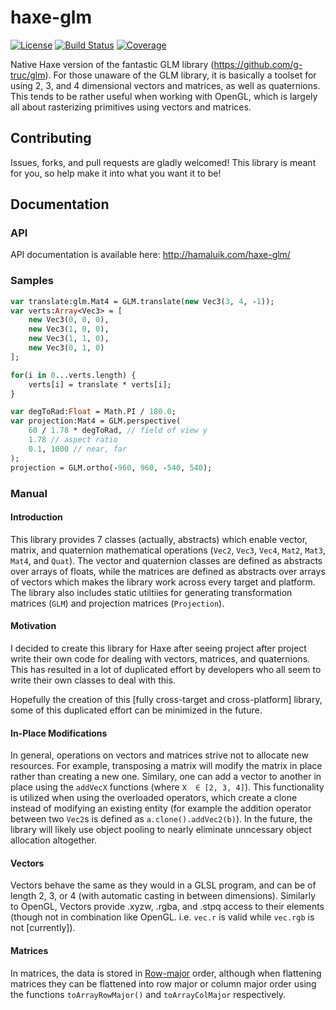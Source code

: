 # haxe-glm
[![License](https://img.shields.io/badge/license-MIT-blue.svg?style=flat-square)](https://github.com/FuzzyWuzzie/haxe-glm/blob/master/LICENSE) [![Build Status](https://img.shields.io/travis/FuzzyWuzzie/haxe-glm.svg?style=flat-square)](https://travis-ci.org/FuzzyWuzzie/haxe-glm) [![Coverage](https://img.shields.io/badge/coverage-98%25-green.svg?style=flat-square)](https://github.com/FuzzyWuzzie/haxe-glm/blob/master/coverage.json)

Native Haxe version of the fantastic GLM library (https://github.com/g-truc/glm). For those unaware of the GLM library, it is basically a toolset for using 2, 3, and 4 dimensional vectors and matrices, as well as quaternions. This tends to be rather useful when working with OpenGL, which is largely all about rasterizing primitives using vectors and matrices.

## Contributing

Issues, forks, and pull requests are gladly welcomed! This library is meant for you, so help make it into what you want it to be!

## Documentation

### API

API documentation is available here: http://hamaluik.com/haxe-glm/

### Samples

```haxe
var translate:glm.Mat4 = GLM.translate(new Vec3(3, 4, -1));
var verts:Array<Vec3> = [
	new Vec3(0, 0, 0),
	new Vec3(1, 0, 0),
	new Vec3(1, 1, 0),
	new Vec3(0, 1, 0)
];

for(i in 0...verts.length) {
	verts[i] = translate * verts[i];
}
```

```haxe
var degToRad:Float = Math.PI / 180.0;
var projection:Mat4 = GLM.perspective(
	60 / 1.78 * degToRad, // field of view y
	1.78 // aspect ratio
	0.1, 1000 // near, far
);
projection = GLM.ortho(-960, 960, -540, 540);
```

### Manual

#### Introduction

This library provides 7 classes (actually, abstracts) which enable vector, matrix, and quaternion mathematical operations (`Vec2`, `Vec3`, `Vec4`, `Mat2`, `Mat3`, `Mat4`, and `Quat`). The vector and quaternion classes are defined as abstracts over arrays of floats, while the matrices are defined as abstracts over arrays of vectors which makes the library work across every target and platform. The library also includes static utiltiies for generating transformation matrices (`GLM`) and projection matrices (`Projection`).

#### Motivation

I decided to create this library for Haxe after seeing project after project write their own code for dealing with vectors, matrices, and quaternions. This has resulted in a lot of duplicated effort by developers who all seem to write their own classes to deal with this.

Hopefully the creation of this [fully cross-target and cross-platform] library, some of this duplicated effort can be minimized in the future.

#### In-Place Modifications

In general, operations on vectors and matrices strive not to allocate new resources. For example, transposing a matrix will modify the matrix in place rather than creating a new one. Similary, one can add a vector to another in place using the `addVecX` functions (where `X  ∈ [2, 3, 4]`). This functionality is utilized when using the overloaded operators, which create a clone instead of modifying an existing entity (for example the addition operator between two `Vec2`s is defined as `a.clone().addVec2(b)`). In the future, the library will likely use object pooling to nearly eliminate unncessary object allocation altogether.

#### Vectors

Vectors behave the same as they would in a GLSL program, and can be of length 2, 3, or 4 (with automatic casting in between dimensions). Similarly to OpenGL, Vectors provide .xyzw, .rgba, and .stpq access to their elements (though not in combination like OpenGL. i.e. `vec.r` is valid while `vec.rgb` is not [currently]).

#### Matrices

In matrices, the data is stored in [Row-major](https://en.wikipedia.org/wiki/Row-major_order) order, although when flattening matrices they can be flattened into row major or column major order using the functions `toArrayRowMajor()` and `toArrayColMajor` respectively.